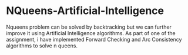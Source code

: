 # NQueens-Artificial-Intelligence
Nqueens problem can be solved by backtracking but we can further improve it using Artificial Intelligence algorithms. As part of one of the assignment, i have implemented Forward Checking and Arc Consistency algorithms to solve n queens. 
